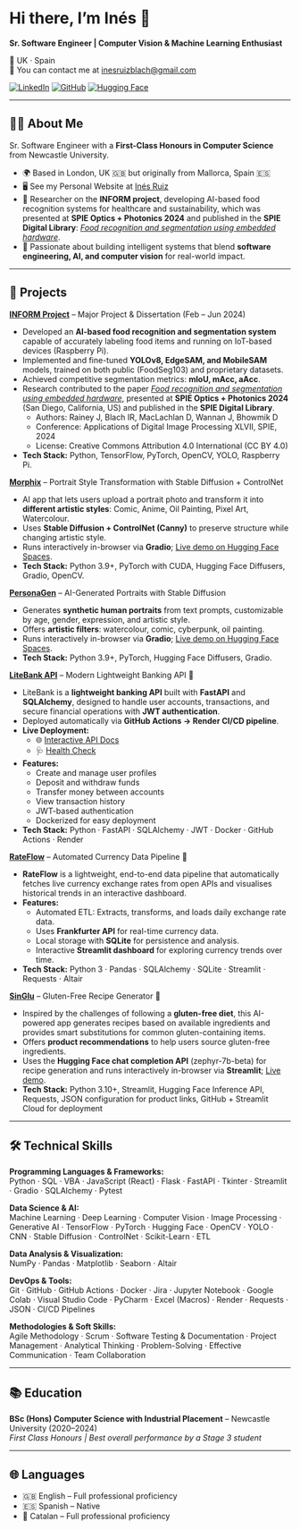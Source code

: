 # Hi there, I’m Inés 👋  

**Sr. Software Engineer | Computer Vision & Machine Learning Enthusiast**  

📍 UK · Spain  
📧 You can contact me at inesruizblach@gmail.com

[![LinkedIn](https://img.shields.io/badge/LinkedIn-blue?style=flat&logo=linkedin)](https://linkedin.com/in/inesruizblach) 
[![GitHub](https://img.shields.io/badge/GitHub-000?style=flat&logo=github)](https://github.com/inesruizblach) 
[![Hugging Face](https://img.shields.io/badge/🤗-Hugging%20Face-yellow)](https://huggingface.co/inesruizblach)  

---

## 👩‍💻 About Me  

Sr. Software Engineer with a **First-Class Honours in Computer Science** from Newcastle University. 

- 🌍 Based in London, UK 🇬🇧 but originally from Mallorca, Spain 🇪🇸
- 🖥️  See my Personal Website at [Inés Ruiz](https://inesruizblach.github.io/)
- 🔬 Researcher on the **INFORM project**, developing AI-based food recognition systems for healthcare and sustainability, which was presented at **SPIE Optics + Photonics 2024** and published in the **SPIE Digital Library**: [*Food recognition and segmentation using embedded hardware*](https://doi.org/10.1117/12.3031247).  
- 🧠 Passionate about building intelligent systems that blend **software engineering, AI, and computer vision** for real-world impact.  

---

## 🔬 Projects  

**[INFORM Project](https://github.com/inesruizblach/INFORM-Project)** – Major Project & Dissertation (Feb – Jun 2024)  
- Developed an **AI-based food recognition and segmentation system** capable of accurately labeling food items and running on IoT-based devices (Raspberry Pi).  
- Implemented and fine-tuned **YOLOv8, EdgeSAM, and MobileSAM** models, trained on both public (FoodSeg103) and proprietary datasets.  
- Achieved competitive segmentation metrics: **mIoU, mAcc, aAcc**.  
- Research contributed to the paper [*Food recognition and segmentation using embedded hardware*](https://doi.org/10.1117/12.3031247), presented at **SPIE Optics + Photonics 2024** (San Diego, California, US) and published in the **SPIE Digital Library**.  
  - Authors: Rainey J, Blach IR, MacLachlan D, Wannan J, Bhowmik D  
  - Conference: Applications of Digital Image Processing XLVII, SPIE, 2024  
  - License: Creative Commons Attribution 4.0 International (CC BY 4.0)  
- **Tech Stack:** Python, TensorFlow, PyTorch, OpenCV, YOLO, Raspberry Pi.  

**[Morphix](https://github.com/inesruizblach/Morphix)** – Portrait Style Transformation with Stable Diffusion + ControlNet  
- AI app that lets users upload a portrait photo and transform it into **different artistic styles**: Comic, Anime, Oil Painting, Pixel Art, Watercolour.  
- Uses **Stable Diffusion + ControlNet (Canny)** to preserve structure while changing artistic style.  
- Runs interactively in-browser via **Gradio**; [Live demo on Hugging Face Spaces](https://huggingface.co/spaces/inesruizblach/Morphix).
- **Tech Stack:** Python 3.9+, PyTorch with CUDA, Hugging Face Diffusers, Gradio, OpenCV.  

**[PersonaGen](https://github.com/inesruizblach/PersonaGen)** – AI-Generated Portraits with Stable Diffusion  
- Generates **synthetic human portraits** from text prompts, customizable by age, gender, expression, and artistic style.  
- Offers **artistic filters**: watercolour, comic, cyberpunk, oil painting.  
- Runs interactively in-browser via **Gradio**; [Live demo on Hugging Face Spaces](https://huggingface.co/spaces/inesruizblach/PersonaGen).
- **Tech Stack:** Python 3.9+, PyTorch, Hugging Face Diffusers, Gradio.

**[LiteBank API](https://github.com/inesruizblach/LiteBank)** – Modern Lightweight Banking API 🏦  
- LiteBank is a **lightweight banking API** built with **FastAPI** and **SQLAlchemy**, designed to handle user accounts, transactions, and secure financial operations with **JWT authentication**.  
- Deployed automatically via **GitHub Actions → Render CI/CD pipeline**.  
- **Live Deployment:**  
  - 🌐 [Interactive API Docs](https://litebank.onrender.com/docs)  
  - 🩺 [Health Check](https://litebank.onrender.com/healthz)  
- **Features:**  
  - Create and manage user profiles  
  - Deposit and withdraw funds  
  - Transfer money between accounts  
  - View transaction history  
  - JWT-based authentication  
  - Dockerized for easy deployment  
- **Tech Stack:** Python · FastAPI · SQLAlchemy · JWT · Docker · GitHub Actions · Render

**[RateFlow](https://github.com/inesruizblach/RateFlow)** – Automated Currency Data Pipeline 💱  
- **RateFlow** is a lightweight, end-to-end data pipeline that automatically fetches live currency exchange rates from open APIs and visualises historical trends in an interactive dashboard.  
- **Features:**  
  - Automated ETL: Extracts, transforms, and loads daily exchange rate data.  
  - Uses **Frankfurter API** for real-time currency data.  
  - Local storage with **SQLite** for persistence and analysis.  
  - Interactive **Streamlit dashboard** for exploring currency trends over time.  
- **Tech Stack:** Python 3 · Pandas · SQLAlchemy · SQLite · Streamlit · Requests · Altair  

**[SinGlu](https://github.com/inesruizblach/SinGlu)** – Gluten-Free Recipe Generator 🍲  
- Inspired by the challenges of following a **gluten-free diet**, this AI-powered app generates recipes based on available ingredients and provides smart substitutions for common gluten-containing items.  
- Offers **product recommendations** to help users source gluten-free ingredients.  
- Uses the **Hugging Face chat completion API** (zephyr-7b-beta) for recipe generation and runs interactively in-browser via **Streamlit**; [Live demo](https://share.streamlit.io/inesruizblach/SinGlu).  
- **Tech Stack:** Python 3.10+, Streamlit, Hugging Face Inference API, Requests, JSON configuration for product links, GitHub + Streamlit Cloud for deployment  

---

## 🛠️ Technical Skills  

**Programming Languages & Frameworks:** <br>
Python · SQL · VBA · JavaScript (React) · Flask · FastAPI · Tkinter · Streamlit · Gradio · SQLAlchemy · Pytest

**Data Science & AI:** <br>
Machine Learning · Deep Learning · Computer Vision · Image Processing · Generative AI · TensorFlow · PyTorch · Hugging Face · OpenCV · YOLO · CNN · Stable Diffusion · ControlNet · Scikit-Learn · ETL

**Data Analysis & Visualization:** <br>
NumPy · Pandas · Matplotlib · Seaborn · Altair

**DevOps & Tools:** <br>
Git · GitHub · GitHub Actions · Docker · Jira · Jupyter Notebook · Google Colab · Visual Studio Code · PyCharm · Excel (Macros) · Render · Requests · JSON · CI/CD Pipelines

**Methodologies & Soft Skills:** <br>
Agile Methodology · Scrum · Software Testing & Documentation · Project Management · Analytical Thinking · Problem-Solving · Effective Communication · Team Collaboration

---

## 📚 Education  

**BSc (Hons) Computer Science with Industrial Placement** – Newcastle University (2020–2024)  
*First Class Honours | Best overall performance by a Stage 3 student*  

---

## 🌐 Languages  

- 🇬🇧 English – Full professional proficiency  
- 🇪🇸 Spanish – Native  
- 🏴 Catalan – Full professional proficiency  
